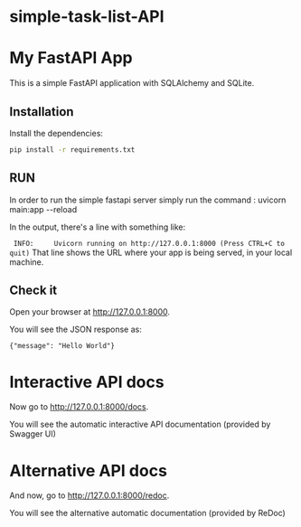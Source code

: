 # simple-task-list-API

# My FastAPI App

This is a simple FastAPI application with SQLAlchemy and SQLite.

## Installation

Install the dependencies:

```bash
pip install -r requirements.txt
```

## RUN 

In order to run the simple fastapi server simply run the command : uvicorn main:app --reload

In the output, there's a line with something like:

``` INFO:     Uvicorn running on http://127.0.0.1:8000 (Press CTRL+C to quit)```
That line shows the URL where your app is being served, in your local machine.

## Check it

Open your browser at http://127.0.0.1:8000.

You will see the JSON response as:

```{"message": "Hello World"}```

# Interactive API docs

Now go to http://127.0.0.1:8000/docs.

You will see the automatic interactive API documentation (provided by Swagger UI)

# Alternative API docs

And now, go to http://127.0.0.1:8000/redoc.

You will see the alternative automatic documentation (provided by ReDoc)